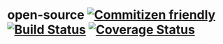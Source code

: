 # open-source [![Commitizen friendly](https://img.shields.io/badge/commitizen-friendly-brightgreen.svg)](http://commitizen.github.io/cz-cli/) [![Build Status](https://travis-ci.org/huchenme/open-source.svg?branch=master)](https://travis-ci.org/huchenme/open-source) [![Coverage Status](https://coveralls.io/repos/github/huchenme/open-source/badge.svg?branch=master)](https://coveralls.io/github/huchenme/open-source?branch=master)
